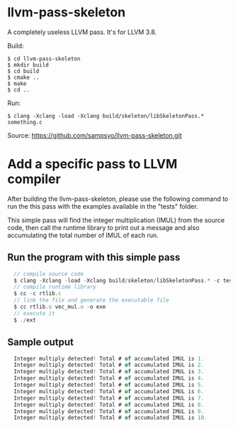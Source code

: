 # llvm-pass-skeleton

A completely useless LLVM pass.
It's for LLVM 3.8.

Build:

    $ cd llvm-pass-skeleton
    $ mkdir build
    $ cd build
    $ cmake ..
    $ make
    $ cd ..

Run:

    $ clang -Xclang -load -Xclang build/skeleton/libSkeletonPass.* something.c

Source: https://github.com/sampsyo/llvm-pass-skeleton.git </br>

# Add a specific pass to LLVM compiler

After building the llvm-pass-skeleton, please use the following command to run the this pass with the examples available in the "tests" folder. </br>

This simple pass will find the integer multiplication (IMUL) from the source code, then call the runtime library to print out a message and also accumulating the total number of IMUL of each run. </br>

## Run the program with this simple pass
```javascript
  // compile source code
  $ clang -Xclang -load -Xclang build/skeleton/libSkeletonPass.* -c tests/vec_mul.c 
  // compile runtime library
  $ cc -c rtlib.c
  // link the file and generate the executable file
  $ cc rtlib.o vec_mul.o -o exe
  // execute it
  $ ./ext
```

## Sample output
```javascript
  Integer multiply detected! Total # of accumulated IMUL is 1.
  Integer multiply detected! Total # of accumulated IMUL is 2.
  Integer multiply detected! Total # of accumulated IMUL is 3.
  Integer multiply detected! Total # of accumulated IMUL is 4.
  Integer multiply detected! Total # of accumulated IMUL is 5.
  Integer multiply detected! Total # of accumulated IMUL is 6.
  Integer multiply detected! Total # of accumulated IMUL is 7.
  Integer multiply detected! Total # of accumulated IMUL is 8.
  Integer multiply detected! Total # of accumulated IMUL is 9.
  Integer multiply detected! Total # of accumulated IMUL is 10.
```
